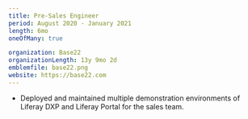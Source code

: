 ```yaml
---
title: Pre-Sales Engineer
period: August 2020 - January 2021
length: 6mo
oneOfMany: true

organization: Base22
organizationLength: 13y 9mo 2d
emblemfile: base22.png
website: https://base22.com
---
```

* Deployed and maintained multiple demonstration environments of Liferay DXP and Liferay Portal for the sales team.
